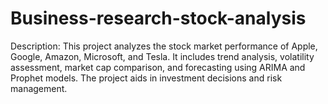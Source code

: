 # Business-research-stock-analysis
Description: This project analyzes the stock market performance of Apple, Google, Amazon, Microsoft, and Tesla. It includes trend analysis, volatility assessment, market cap comparison, and forecasting using ARIMA and Prophet models. The project aids in investment decisions and risk management.
